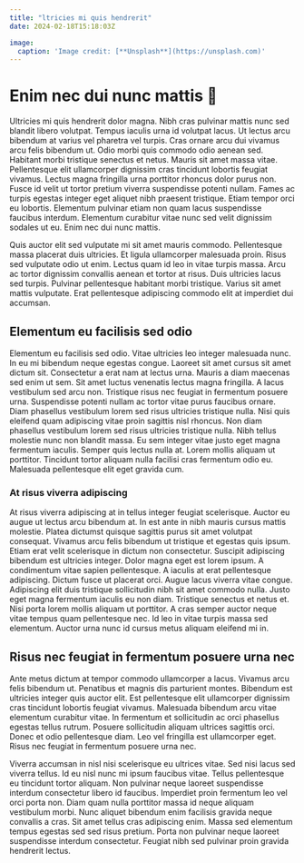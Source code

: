 ```yaml
---
title: "ltricies mi quis hendrerit"
date: 2024-02-18T15:18:03Z

image:
  caption: 'Image credit: [**Unsplash**](https://unsplash.com)'
---
```

# Enim nec dui nunc mattis 👥
Ultricies mi quis hendrerit dolor magna. Nibh cras pulvinar mattis nunc sed blandit libero volutpat. Tempus iaculis urna id volutpat lacus. Ut lectus arcu bibendum at varius vel pharetra vel turpis. Cras ornare arcu dui vivamus arcu felis bibendum ut. Odio morbi quis commodo odio aenean sed. Habitant morbi tristique senectus et netus. Mauris sit amet massa vitae. Pellentesque elit ullamcorper dignissim cras tincidunt lobortis feugiat vivamus. Lectus magna fringilla urna porttitor rhoncus dolor purus non. Fusce id velit ut tortor pretium viverra suspendisse potenti nullam. Fames ac turpis egestas integer eget aliquet nibh praesent tristique. Etiam tempor orci eu lobortis. Elementum pulvinar etiam non quam lacus suspendisse faucibus interdum. Elementum curabitur vitae nunc sed velit dignissim sodales ut eu. Enim nec dui nunc mattis.

Quis auctor elit sed vulputate mi sit amet mauris commodo. Pellentesque massa placerat duis ultricies. Et ligula ullamcorper malesuada proin. Risus sed vulputate odio ut enim. Lectus quam id leo in vitae turpis massa. Arcu ac tortor dignissim convallis aenean et tortor at risus. Duis ultricies lacus sed turpis. Pulvinar pellentesque habitant morbi tristique. Varius sit amet mattis vulputate. Erat pellentesque adipiscing commodo elit at imperdiet dui accumsan.
## Elementum eu facilisis sed odio
Elementum eu facilisis sed odio. Vitae ultricies leo integer malesuada nunc. In eu mi bibendum neque egestas congue. Laoreet sit amet cursus sit amet dictum sit. Consectetur a erat nam at lectus urna. Mauris a diam maecenas sed enim ut sem. Sit amet luctus venenatis lectus magna fringilla. A lacus vestibulum sed arcu non. Tristique risus nec feugiat in fermentum posuere urna. Suspendisse potenti nullam ac tortor vitae purus faucibus ornare. Diam phasellus vestibulum lorem sed risus ultricies tristique nulla. Nisi quis eleifend quam adipiscing vitae proin sagittis nisl rhoncus. Non diam phasellus vestibulum lorem sed risus ultricies tristique nulla. Nibh tellus molestie nunc non blandit massa. Eu sem integer vitae justo eget magna fermentum iaculis. Semper quis lectus nulla at. Lorem mollis aliquam ut porttitor. Tincidunt tortor aliquam nulla facilisi cras fermentum odio eu. Malesuada pellentesque elit eget gravida cum.
### At risus viverra adipiscing
At risus viverra adipiscing at in tellus integer feugiat scelerisque. Auctor eu augue ut lectus arcu bibendum at. In est ante in nibh mauris cursus mattis molestie. Platea dictumst quisque sagittis purus sit amet volutpat consequat. Vivamus arcu felis bibendum ut tristique et egestas quis ipsum. Etiam erat velit scelerisque in dictum non consectetur. Suscipit adipiscing bibendum est ultricies integer. Dolor magna eget est lorem ipsum. A condimentum vitae sapien pellentesque. A iaculis at erat pellentesque adipiscing. Dictum fusce ut placerat orci. Augue lacus viverra vitae congue. Adipiscing elit duis tristique sollicitudin nibh sit amet commodo nulla. Justo eget magna fermentum iaculis eu non diam. Tristique senectus et netus et. Nisi porta lorem mollis aliquam ut porttitor. A cras semper auctor neque vitae tempus quam pellentesque nec. Id leo in vitae turpis massa sed elementum. Auctor urna nunc id cursus metus aliquam eleifend mi in.
##  Risus nec feugiat in fermentum posuere urna nec
Ante metus dictum at tempor commodo ullamcorper a lacus. Vivamus arcu felis bibendum ut. Penatibus et magnis dis parturient montes. Bibendum est ultricies integer quis auctor elit. Est pellentesque elit ullamcorper dignissim cras tincidunt lobortis feugiat vivamus. Malesuada bibendum arcu vitae elementum curabitur vitae. In fermentum et sollicitudin ac orci phasellus egestas tellus rutrum. Posuere sollicitudin aliquam ultrices sagittis orci. Donec et odio pellentesque diam. Leo vel fringilla est ullamcorper eget. Risus nec feugiat in fermentum posuere urna nec.

Viverra accumsan in nisl nisi scelerisque eu ultrices vitae. Sed nisi lacus sed viverra tellus. Id eu nisl nunc mi ipsum faucibus vitae. Tellus pellentesque eu tincidunt tortor aliquam. Non pulvinar neque laoreet suspendisse interdum consectetur libero id faucibus. Imperdiet proin fermentum leo vel orci porta non. Diam quam nulla porttitor massa id neque aliquam vestibulum morbi. Nunc aliquet bibendum enim facilisis gravida neque convallis a cras. Sit amet tellus cras adipiscing enim. Massa sed elementum tempus egestas sed sed risus pretium. Porta non pulvinar neque laoreet suspendisse interdum consectetur. Feugiat nibh sed pulvinar proin gravida hendrerit lectus.


